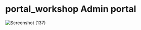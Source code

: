 # portal_workshop Admin portal
![Screenshot (137)](https://user-images.githubusercontent.com/77282305/203960299-1915755b-7bf2-4340-8cf9-ec2f771d8a2c.png)

